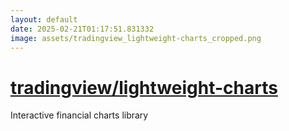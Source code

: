 ```yaml
---
layout: default
date: 2025-02-21T01:17:51.831332
image: assets/tradingview_lightweight-charts_cropped.png
---
```


# [tradingview/lightweight-charts](https://github.com/tradingview/lightweight-charts)

Interactive financial charts library
